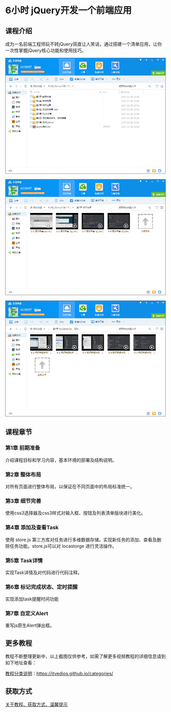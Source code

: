 # 6小时 jQuery开发一个前端应用

## 课程介绍

成为一名前端工程师玩不转jQuery简直让人笑话，通过搭建一个清单应用，让你一次性掌握jQuery核心功能和使用技巧。

![](img/6小时jQuery开发一个前端应用1.png)

![](img/6小时jQuery开发一个前端应用2.png)

![](img/6小时jQuery开发一个前端应用3.png)

## 课程章节

### 第1章 前期准备

介绍课程目标和学习内容，基本环境的部署及结构说明。

### 第2章 整体布局

对所有页面进行整体布局，以保证在不同页面中的布局标准统一。

### 第3章 细节完善

使用css3选择器及css3样式对输入框、按钮及列表清单版块进行美化。

### 第4章 添加及查看Task

使用 store.js 第三方库对任务进行多维数据存储，实现新任务的添加、查看及删除任务功能。store.js可以对 locastorge 进行灵活操作。

### 第5章 Task详情

实现Task详情及对代码进行代码注释。

### 第6章 标记完成状态、定时提醒

实现添加task提醒时间功能

### 第7章 自定义Alert

重写js原生Alert弹出框。

## 更多教程

教程不断整理更新中，以上截图仅供参考，如需了解更多视频教程的详细信息请到如下地址查看：

[教程分类说明](https://itvedios.github.io/categories/)：<https://itvedios.github.io/categories/>

## 获取方式

[关于教程、获取方式、温馨提示](https://itvedios.github.io/about/)
